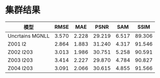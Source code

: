 # 集群结果
模型 | RMSE | MAE | PSNR | SAM | SSIM 
--- | --- | --- | --- | --- | ---
Uncrtains MGNLL | 3.570 | 2.228 | 29.219 | 6.517 | 89.306
Z001 l2 | 2.864 | 1.883 | 31.240 | 4.317 | 91.546
Z002 l203 | 3.013 | 1.986 | 30.751 | 5.258 | 90.591
Z003 l203 | 3.414 | 2.227 | 29.870 | 4.784 | 90.827
Z004 l203 | 3.091 | 2.066 | 30.615 | 4.855 | 91.566
